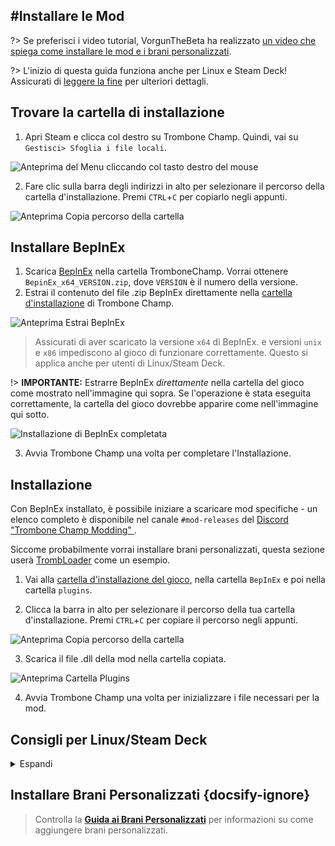 #Installare le Mod
---

?> Se preferisci i video tutorial, VorgunTheBeta ha realizzato [un video che spiega come installare le mod e i brani personalizzati](https://youtu.be/pSwNSGx-P5c).

?> L'inizio di questa guida funziona anche per Linux e Steam Deck! Assicurati di [leggere la fine](#linuxsteam-deck-specific-tips) per ulteriori dettagli.

## Trovare la cartella di installazione
1. Apri Steam e clicca col destro su Trombone Champ. Quindi, vai su `Gestisci> Sfoglia i file locali`.

![Anteprima del Menu cliccando col tasto destro del mouse](../docs/files/localfilescontext.png)

2. Fare clic sulla barra degli indirizzi in alto per selezionare il percorso della cartella d'installazione. Premi `CTRL`+`C` per copiarlo negli appunti.

![Anteprima Copia percorso della cartella](../docs/files/copyfolderpath.png)

## Installare BepInEx

1. Scarica [BepInEx](https://github.com/BepInEx/BepInEx/releases/latest) nella cartella TromboneChamp. Vorrai ottenere `BepinEx_x64_VERSION.zip`, dove `VERSION` è il numero della versione.
2. Estrai il contenuto del file .zip BepInEx direttamente nella [cartella d'installazione](##finding-install-location) di Trombone Champ.

![Anteprima Estrai BepInEx](../docs/files/bepinexextract.png)

> Assicurati di aver scaricato la versione `x64` di BepInEx. e versioni `unix` e `x86` impediscono al gioco di funzionare correttamente. Questo si applica anche per utenti di Linux/Steam Deck.

!> **IMPORTANTE:** Estrarre BepInEx *direttamente* nella cartella del gioco come mostrato nell'immagine qui sopra. Se l'operazione è stata eseguita correttamente, la cartella del gioco dovrebbe apparire come nell'immagine qui sotto.

![Installazione di BepInEx completata](../docs/files/finishedbepinex.png)

3. Avvia Trombone Champ una volta per completare l'Installazione.

## Installazione

Con BepInEx installato, è possibile iniziare a scaricare mod specifiche - un elenco completo è disponibile nel canale `#mod-releases` del [Discord "Trombone Champ Modding" ](https://discord.gg/KVzKRsbetJ).

Siccome probabilmente vorrai installare brani personalizzati, questa sezione userà [TrombLoader](https://github.com/NyxTheShield/TrombLoader/releases/latest) come un esempio.

1. Vai alla [cartella d'installazione del gioco](###finding-install-location), nella cartella `BepInEx` e poi nella cartella `plugins`.

2. Clicca la barra in alto per selezionare il percorso della tua cartella d'installazione. Premi `CTRL`+`C` per copiare il percorso negli appunti.

![Anteprima Copia percorso della cartella](../docs/files/copyfolderpathplugins.png)

3. Scarica il file .dll della mod nella cartella copiata.

![Anteprima Cartella Plugins](../docs/files/pluginswithtrombloader.png)

4. Avvia Trombone Champ una volta per inizializzare i file necessari per la mod.

## Consigli per Linux/Steam Deck
<details closed>
<summary>Espandi</summary>

Il processo per installare BepInEx è in gran parte lo stesso di quello su Windows sopra elencato, tuttavia ci sono alcune cose su cui essere consapevoli:

 - Per seguire la guida, gli utenti Steam Deck dovranno passare alla modalità Desktop schiacciando il pulsante di accensione e selezionando `Desktop Mode` dal menu.

 - Gli utenti Steam Deck dovranno installare il gioco nella memoria interna, dato che BepInEx non verrà caricato dalla scheda microSD.

 - Come detto in precedenza, dovrai installare la versione `x64` di BepInEx, non la versione `unix`, dato che Trombone Champ è un'applicazione di Windows che gira con Proton.

 - I files di salvataggio sono conservati nelle cartelle di Steam compatibili con Proton.

    - Su Steam Deck questo può essere trovato in: `~/.local/share/Steam/steamapps/compatdata/1059990/pfx/drive_c/users/steamuser/AppData/LocalLow/Holy Wow/TromboneChamp`
    - Su altri sistemi di Linux puoi eseguire `localizza -r /Holy Wow<0>localizza -r /Holy Wow$` dal terminale se non sei sicuro di dove si trovi la tua cartella Steam.

Dovrai anche aggiungere `WINEDLLOVERRIDES="winhttp=n,b" %command%` alle tue opzioni di avvio del gioco. Per fare questo, schiaccia il tasto destro sul gioco su Steam e schiaccia `Propietà`. Rispetto a Windows, Proton non caricherà i files di BepInEx a meno che non sia specificatamente indicato qui.

![Anteprima delle Proprietà di Steam](../docs/files/linuxsteamproperties.png)

Una volta aggiunto, BepInEx dovrebbe funzionare! Installa le tue mod [come indicato sopra](##installation)affinché le canzoni funzionino.

### Video in Background {docsify-ignore}

Alcune canzoni possono includere video in background, e l'installazione di default di Proton non può riprodurli. Se vuoi che funzioni, puoi installare `GE-Proton` usando [ProtonUp-Qt](https://davidotek.github.io/protonup-qt/). Questa versione di Proton include funzionalità aggiuntive, inclusa la possibilità di riprodurre video in formati che Valve non supporta ufficialmente.

Ti raccomandiamo la seguente [guida creata da GamingOnLinux](https://www.gamingonlinux.com/2022/03/protonup-qt-got-upgraded-heres-how-to-use-it-on-steam-deck-and-linux/) per l'utilizzo di ProtonUp-Qt e per l'installazione di `GE-Proton`.

!> Anche con GE-Proton, potresti ancora avere problemi con i video in background che dipendono dal tuo setup. </details>

## Installare Brani Personalizzati {docsify-ignore}

> Controlla la [**Guida ai Brani Personalizzati**](installing-songs) per informazioni su come aggiungere brani personalizzati.